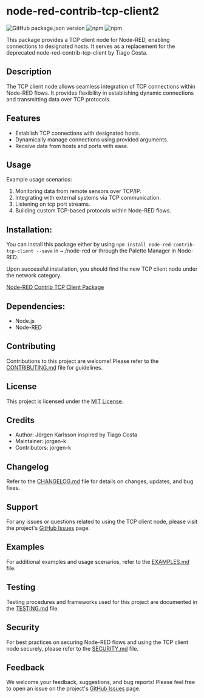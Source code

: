 # node-red-contrib-tcp-client2

![GitHub package.json version](https://img.shields.io/github/package-json/v/jorgen-k/node-red-contrib-tcp-client2?label=package)
![npm](https://img.shields.io/npm/v/node-red-contrib-tcp-client2)
![npm](https://img.shields.io/npm/dm/node-red-contrib-tcp-client2)

This package provides a TCP client node for Node-RED, enabling connections to designated hosts. It serves as a replacement for the deprecated node-red-contrib-tcp-client by Tiago Costa.

## Description
The TCP client node allows seamless integration of TCP connections within Node-RED flows. It provides flexibility in establishing dynamic connections and transmitting data over TCP protocols.

## Features
- Establish TCP connections with designated hosts.
- Dynamically manage connections using provided arguments.
- Receive data from hosts and ports with ease.

## Usage
Example usage scenarios:
1. Monitoring data from remote sensors over TCP/IP.
2. Integrating with external systems via TCP communication.
3. Listening on tcp port streams.
4. Building custom TCP-based protocols within Node-RED flows.

## Installation:
You can install this package either by using `npm install node-red-contrib-tcp-client --save` in ~./node-red or through the Palette Manager in Node-RED.

Upon successful installation, you should find the new TCP client node under the network category.

[Node-RED Contrib TCP Client Package](https://flows.nodered.org/node/node-red-contrib-tcp-client2)

## Dependencies:
- Node.js
- Node-RED

## Contributing
Contributions to this project are welcome! Please refer to the [CONTRIBUTING.md](https://raw.githubusercontent.com/jorgen-k/node-red-contrib-tcp-client2/master/CONTRIBUTING.md) file for guidelines.

## License
This project is licensed under the [MIT License](https://raw.githubusercontent.com/jorgen-k/node-red-contrib-tcp-client2/master/LICENSE).

## Credits
- Author: Jörgen Karlsson inspired by Tiago Costa
- Maintainer: jorgen-k
- Contributors: jorgen-k

## Changelog
Refer to the [CHANGELOG.md](https://raw.githubusercontent.com/jorgen-k/node-red-contrib-tcp-client2/master/CHANGELOG.md) file for details on changes, updates, and bug fixes.

## Support
For any issues or questions related to using the TCP client node, please visit the project's [GitHub Issues](https://github.com/jorgen-k/node-red-contrib-tcp-client2/issues) page.

## Examples
For additional examples and usage scenarios, refer to the [EXAMPLES.md](https://raw.githubusercontent.com/jorgen-k/node-red-contrib-tcp-client2/master/EXAMPLES.md) file.

## Testing
Testing procedures and frameworks used for this project are documented in the [TESTING.md](https://raw.githubusercontent.com/jorgen-k/node-red-contrib-tcp-client2/master/TESTING.md) file.

## Security
For best practices on securing Node-RED flows and using the TCP client node securely, please refer to the [SECURITY.md](https://raw.githubusercontent.com/jorgen-k/node-red-contrib-tcp-client2/master/SECURITY.md) file.

## Feedback
We welcome your feedback, suggestions, and bug reports! Please feel free to open an issue on the project's [GitHub Issues](https://github.com/jorgen-k/node-red-contrib-tcp-client2/issues) page.
